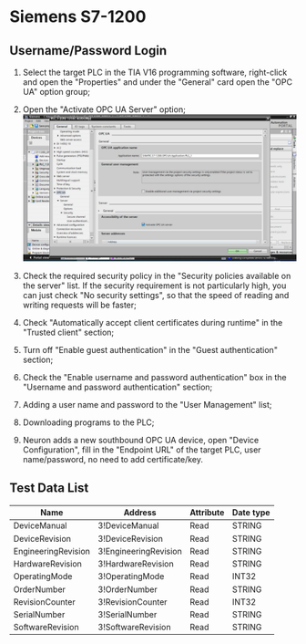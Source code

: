 # Siemens S7-1200

## Username/Password Login

1. Select the target PLC in the TIA V16 programming software, right-click and open the "Properties" and under the "General" card open the "OPC UA" option group;

2. Open the "Activate OPC UA Server" option;
![](./assets/s71200-1_en.jpg)

3. Check the required security policy in the "Security policies available on the server" list. If the security requirement is not particularly high, you can just check "No security settings", so that the speed of reading and writing requests will be faster;

4. Check "Automatically accept client certificates during runtime" in the "Trusted client" section;

5. Turn off "Enable guest authentication" in the "Guest authentication" section;

6. Check the "Enable username and password authentication" box in the "Username and password authentication" section;

7. Adding a user name and password to the "User Management" list;

8. Downloading programs to the PLC;

9. Neuron adds a new southbound OPC UA device, open "Device Configuration", fill in the "Endpoint URL" of the target PLC, user name/password, no need to add certificate/key.

## Test Data List

|  Name               |  Address                 | Attribute | Date type   |
| ------------------- | --------------------- | ---- | ------ |
| DeviceManual        | 3!DeviceManual        | Read | STRING |
| DeviceRevision      | 3!DeviceRevision      | Read | STRING |
| EngineeringRevision | 3!EngineeringRevision | Read | STRING |
| HardwareRevision    | 3!HardwareRevision    | Read | STRING |
| OperatingMode       | 3!OperatingMode       | Read | INT32  |
| OrderNumber         | 3!OrderNumber         | Read | STRING |
| RevisionCounter     | 3!RevisionCounter     | Read | INT32  |
| SerialNumber        | 3!SerialNumber        | Read | STRING |
| SoftwareRevision    | 3!SoftwareRevision    | Read | STRING |

